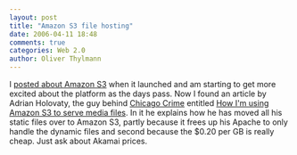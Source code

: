 ```yaml
---
layout: post
title: "Amazon S3 file hosting"
date: 2006-04-11 18:48
comments: true
categories: Web 2.0
author: Oliver Thylmann
---
```






I [posted about Amazon S3](http://blog.thylmann.net/2006/03/amazon_changes_.html) when it launched and am starting to get more excited about the platform as the days pass. Now I found an article by Adrian Holovaty, the guy behind [Chicago Crime](http://chicagocrime.org/) entitled [How I'm using Amazon S3 to serve media files](http://www.holovaty.com/blog/archive/2006/04/07/0927). In it he explains how he has moved all his static files over to Amazon S3, partly because it frees up his Apache to only handle the dynamic files and second because the $0.20 per GB is really cheap. Just ask about Akamai prices.






